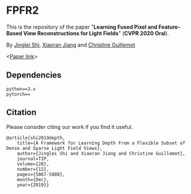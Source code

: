 # FPFR2

This is the repository of the paper "__Learning Fused Pixel and Feature-Based View Reconstructions for Light Fields__"  (__CVPR 2020 Oral__).

By [Jinglei Shi](https://jingleishi.github.io/),  [Xiaoran Jiang](https://scholar.google.com/citations?hl=zh-CN&user=zvdY0EcAAAAJ&view_op=list_works&sortby=pubdate)  and  [Christine Guillemot](https://people.rennes.inria.fr/Christine.Guillemot/)

<[Paper link](https://openaccess.thecvf.com/content_CVPR_2020/papers/Shi_Learning_Fused_Pixel_and_Feature-Based_View_Reconstructions_for_Light_Fields_CVPR_2020_paper.pdf)>

## Dependencies
```
python==3.x
pytorch==
```

## Citation
Please consider citing our work if you find it useful.
```
@article{shi2019depth,
    title={A Framework for Learning Depth From a Flexible Subset of Dense and Sparse Light Field Views},
    author={Jinglei Shi and Xiaoran Jiang and Christine Guillemot},
    journal=TIP,
    volume={28},
    number={12},
    pages={5867-5880},
    month={Dec},
    year={2019}}
```
